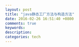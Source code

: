 ```yaml
---
layout: post
title: "java静态工厂方法与构造方法"
date: 2016-02-26 16:51:40 +0800
comments: true
keywords: 
description:
categories: tech
---
```



